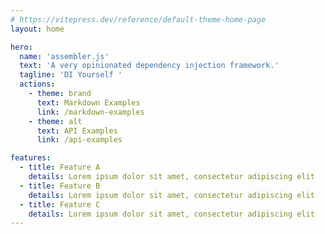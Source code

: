 ```yaml
---
# https://vitepress.dev/reference/default-theme-home-page
layout: home

hero:
  name: 'assembler.js'
  text: 'A very opinionated dependency injection framework.'
  tagline: 'DI Yourself '
  actions:
    - theme: brand
      text: Markdown Examples
      link: /markdown-examples
    - theme: alt
      text: API Examples
      link: /api-examples

features:
  - title: Feature A
    details: Lorem ipsum dolor sit amet, consectetur adipiscing elit
  - title: Feature B
    details: Lorem ipsum dolor sit amet, consectetur adipiscing elit
  - title: Feature C
    details: Lorem ipsum dolor sit amet, consectetur adipiscing elit
---
```

